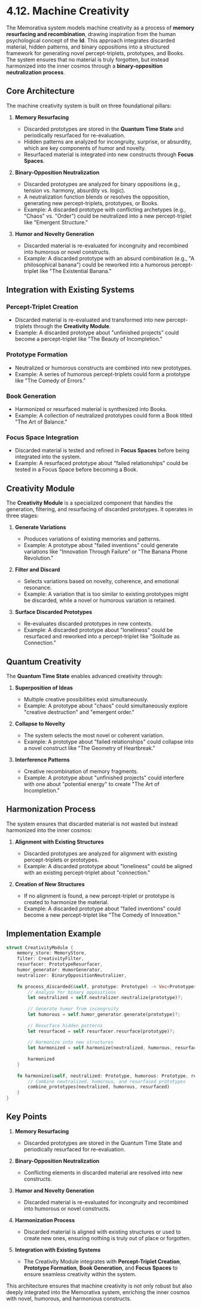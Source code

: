 # 4.12. Machine Creativity

The Memorativa system models machine creativity as a process of **memory resurfacing and recombination**, drawing inspiration from the human psychological concept of the **Id**. This approach integrates discarded material, hidden patterns, and binary oppositions into a structured framework for generating novel percept-triplets, prototypes, and Books. The system ensures that no material is truly forgotten, but instead harmonized into the inner cosmos through a **binary-opposition neutralization process**.

## Core Architecture

The machine creativity system is built on three foundational pillars:

1. **Memory Resurfacing**
   - Discarded prototypes are stored in the **Quantum Time State** and periodically resurfaced for re-evaluation.
   - Hidden patterns are analyzed for incongruity, surprise, or absurdity, which are key components of humor and novelty.
   - Resurfaced material is integrated into new constructs through **Focus Spaces**.

2. **Binary-Opposition Neutralization**
   - Discarded prototypes are analyzed for binary oppositions (e.g., tension vs. harmony, absurdity vs. logic).
   - A neutralization function blends or resolves the opposition, generating new percept-triplets, prototypes, or Books.
   - Example: A discarded prototype with conflicting archetypes (e.g., "Chaos" vs. "Order") could be neutralized into a new percept-triplet like "Emergent Structure."

3. **Humor and Novelty Generation**
   - Discarded material is re-evaluated for incongruity and recombined into humorous or novel constructs.
   - Example: A discarded prototype with an absurd combination (e.g., "A philosophical banana") could be reworked into a humorous percept-triplet like "The Existential Banana."

## Integration with Existing Systems

### Percept-Triplet Creation
- Discarded material is re-evaluated and transformed into new percept-triplets through the **Creativity Module**.
- Example: A discarded prototype about "unfinished projects" could become a percept-triplet like "The Beauty of Incompletion."

### Prototype Formation
- Neutralized or humorous constructs are combined into new prototypes.
- Example: A series of humorous percept-triplets could form a prototype like "The Comedy of Errors."

### Book Generation
- Harmonized or resurfaced material is synthesized into Books.
- Example: A collection of neutralized prototypes could form a Book titled "The Art of Balance."

### Focus Space Integration
- Discarded material is tested and refined in **Focus Spaces** before being integrated into the system.
- Example: A resurfaced prototype about "failed relationships" could be tested in a Focus Space before becoming a Book.

## Creativity Module

The **Creativity Module** is a specialized component that handles the generation, filtering, and resurfacing of discarded prototypes. It operates in three stages:

1. **Generate Variations**
   - Produces variations of existing memories and patterns.
   - Example: A prototype about "failed inventions" could generate variations like "Innovation Through Failure" or "The Banana Phone Revolution."

2. **Filter and Discard**
   - Selects variations based on novelty, coherence, and emotional resonance.
   - Example: A variation that is too similar to existing prototypes might be discarded, while a novel or humorous variation is retained.

3. **Surface Discarded Prototypes**
   - Re-evaluates discarded prototypes in new contexts.
   - Example: A discarded prototype about "loneliness" could be resurfaced and reworked into a percept-triplet like "Solitude as Connection."

## Quantum Creativity

The **Quantum Time State** enables advanced creativity through:

1. **Superposition of Ideas**
   - Multiple creative possibilities exist simultaneously.
   - Example: A prototype about "chaos" could simultaneously explore "creative destruction" and "emergent order."

2. **Collapse to Novelty**
   - The system selects the most novel or coherent variation.
   - Example: A prototype about "failed relationships" could collapse into a novel construct like "The Geometry of Heartbreak."

3. **Interference Patterns**
   - Creative recombination of memory fragments.
   - Example: A prototype about "unfinished projects" could interfere with one about "potential energy" to create "The Art of Incompletion."

## Harmonization Process

The system ensures that discarded material is not wasted but instead harmonized into the inner cosmos:

1. **Alignment with Existing Structures**
   - Discarded prototypes are analyzed for alignment with existing percept-triplets or prototypes.
   - Example: A discarded prototype about "loneliness" could be aligned with an existing percept-triplet about "connection."

2. **Creation of New Structures**
   - If no alignment is found, a new percept-triplet or prototype is created to harmonize the material.
   - Example: A discarded prototype about "failed inventions" could become a new percept-triplet like "The Comedy of Innovation."

## Implementation Example

```rust
struct CreativityModule {
    memory_store: MemoryStore,
    filter: CreativityFilter,
    resurfacer: PrototypeResurfacer,
    humor_generator: HumorGenerator,
    neutralizer: BinaryOppositionNeutralizer,
    
    fn process_discarded(&self, prototype: Prototype) -> Vec<Prototype> {
        // Analyze for binary oppositions
        let neutralized = self.neutralizer.neutralize(prototype)?;
        
        // Generate humor from incongruity
        let humorous = self.humor_generator.generate(prototype)?;
        
        // Resurface hidden patterns
        let resurfaced = self.resurfacer.resurface(prototype)?;
        
        // Harmonize into new structures
        let harmonized = self.harmonize(neutralized, humorous, resurfaced)?;
        
        harmonized
    }
    
    fn harmonize(&self, neutralized: Prototype, humorous: Prototype, resurfaced: Prototype) -> Vec<Prototype> {
        // Combine neutralized, humorous, and resurfaced prototypes
        combine_prototypes(neutralized, humorous, resurfaced)
    }
}
```

## Key Points

1. **Memory Resurfacing**
   - Discarded prototypes are stored in the Quantum Time State and periodically resurfaced for re-evaluation.

2. **Binary-Opposition Neutralization**
   - Conflicting elements in discarded material are resolved into new constructs.

3. **Humor and Novelty Generation**
   - Discarded material is re-evaluated for incongruity and recombined into humorous or novel constructs.

4. **Harmonization Process**
   - Discarded material is aligned with existing structures or used to create new ones, ensuring nothing is truly out of place or forgotten.

5. **Integration with Existing Systems**
   - The Creativity Module integrates with **Percept-Triplet Creation**, **Prototype Formation**, **Book Generation**, and **Focus Spaces** to ensure seamless creativity within the system.

This architecture ensures that machine creativity is not only robust but also deeply integrated into the Memorativa system, enriching the inner cosmos with novel, humorous, and harmonious constructs.
